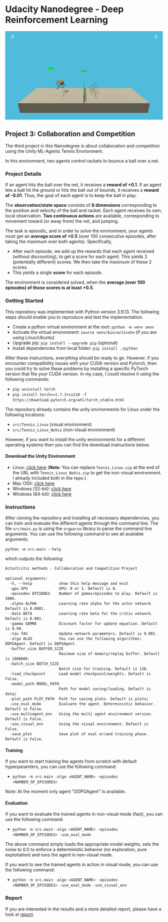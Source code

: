 # Udacity Nanodegree - Deep Reinforcement Learning

<img src="img/tennis.gif" width="650">

## Project 3: Collaboration and Competition

The third project in this Nanodegree is about collaboration and competition using the Unity ML-Agents Tennis Environment.

In this environment, two agents control rackets to bounce a ball over a net. 


### Project Details

If an agent hits the ball over the net, it receives a **reward of +0.1**. If an agent lets a ball hit the ground or hits the ball out of bounds, it receives a **reward of -0.01**. Thus, the goal of each agent is to keep the ball in play.

The **observation/state space** consists of **8 dimensions** corresponding to the position and velocity of the ball and racket. Each agent receives its own, local observation. **Two continuous actions** are available, corresponding to movement toward (or away from) the net, and jumping.

The task is episodic, and in order to solve the environment, your agents must get an **average score of +0.5** (over 100 consecutive episodes, after taking the maximum over both agents). Specifically,

- After each episode, we add up the rewards that each agent received (without discounting), to get a score for each agent. This yields 2 (potentially different) scores. We then take the maximum of these 2 scores.
- This yields a single **score** for each episode.

The environment is considered solved, when the **average (over 100 episodes) of those scores is at least +0.5**.

### Getting Started

This repository was implemented with Python version 3.9.13. The following steps should enable you to reproduce and test the implementation.

- Create a python virtual environment at the root: ``python -m venv venv``
- Activate the virtual environment: ``source venv/bin/activate`` (if you are using Linux/Ubuntu)
- Upgrade pip: ``pip install --upgrade pip`` (optional)
- Install dependencies from local folder: ``pip install ./python``

After these instructions, everything should be ready to go. However, if you encounter compatibility issues with your CUDA version and Pytorch, then you could try to solve these problems by installing a specific PyTorch version that fits your CUDA version. In my case, I could resolve it using the following commands:

- ``pip uninstall torch``
- ``pip install torch==1.7.1+cu110 -f https://download.pytorch.org/whl/torch_stable.html``

The repository already contains the unity environments for Linux under the following locations:

-  ``src/Tennis_Linux`` (visual environment)
- ``src/Tennis_Linux_NoVis`` (non-visual environment)

However, if you want to install the unity environments for a different operating systems then you can find the download instructions below.


#### Download the Unity Environment

- Linux: [click here](https://s3-us-west-1.amazonaws.com/udacity-drlnd/P3/Tennis/Tennis_Linux.zip)  (**Note**: You can replace ``Tennis_Linux.zip`` at the end of the URL with ``Tennis_Linux_NoVis.zip`` to get the non-visual environment. I already included both in the repo.)
- Mac OSX: [click here](https://s3-us-west-1.amazonaws.com/udacity-drlnd/P3/Tennis/Tennis.app.zip)
- Windows (32-bit): [click here](https://s3-us-west-1.amazonaws.com/udacity-drlnd/P3/Tennis/Tennis_Windows_x86.zip)
- Windows (64-bit): [click here](https://s3-us-west-1.amazonaws.com/udacity-drlnd/P3/Tennis/Tennis_Windows_x86_64.zip)


### Instructions

After cloning the repository and installing all necessary dependencies, you can train and evaluate the different agents through the command line. The file ``src/main.py`` is using the ``argparse`` library to parse the command line arguments. You can use the following command to see all available arguments:

``python -m src.main --help``

which outputs the following:

```
ActorCritic methods - Collaboration and Competition Project

optional arguments:
  -h, --help            show this help message and exit
  -gpu GPU              GPU: 0 or 1. Default is 0.
  -episodes EPISODES    Number of games/episodes to play. Default is 5000.
  -alpha ALPHA          Learning rate alpha for the actor network. Default is 0.0001.
  -beta BETA            Learning rate beta for the critic network. Default is 0.001.
  -gamma GAMMA          Discount factor for update equation. Default is 0.99.
  -tau TAU              Update network parameters. Default is 0.001.
  -algo ALGO            You can use the following algorithms: DDPGAgent. Default is DDPGAgent.
  -buffer_size BUFFER_SIZE
                        Maximum size of memory/replay buffer. Default is 1000000.
  -batch_size BATCH_SIZE
                        Batch size for training. Default is 128.
  -load_checkpoint      Load model checkpoint/weights. Default is False.
  -model_path MODEL_PATH
                        Path for model saving/loading. Default is data/
  -plot_path PLOT_PATH  Path for saving plots. Default is plots/
  -use_eval_mode        Evaluate the agent. Deterministic behavior. Default is False.
  -use_multiagent_env   Using the multi agent environment version. Default is False.
  -use_visual_env       Using the visual environment. Default is False.
  -save_plot            Save plot of eval or/and training phase. Default is False.
```

#### Training

If you want to start training the agents from scratch with default hyperparamters, you can use the following command:

- ``python -m src.main -algo <AGENT_NAME> -episodes <NUMBER_OF_EPISODES>``

Note: At the moment only agent "DDPGAgent" is available.

#### Evaluation

If you want to evaluate the trained agents in non-visual mode (fast), you can use the following command:

- ``python -m src.main -algo <AGENT_NAME> -episodes <NUMBER_OF_EPISODES> -use_eval_mode``

The above command simply loads the appropriate model weights, sets the noise to 0.0 to enforce a deterministic behavior (no exploration, pure exploitation) and runs the agent in non-visual mode.

If you want to see the trained agents in action in visual mode, you can use the following command:

- ``python -m src.main -algo <AGENT_NAME> -episodes <NUMBER_OF_EPISODES> -use_eval_mode -use_visual_env``


### Report

If you are interested in the results and a more detailed report, please have a look at [report](REPORT.md).